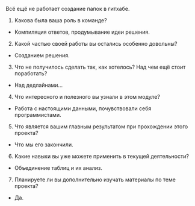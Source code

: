 Всё ещё не работает создание папок в гитхабе.

1. Какова была ваша роль в команде?
- Компиляция ответов, продумывание идеи решения.

2. Какой частью своей работы вы остались особенно довольны?
- Созданием решения.

3. Что не получилось сделать так, как хотелось? Над чем ещё стоит поработать?
- Над дедлайнами...

4. Что интересного и полезного вы узнали в этом модуле?
- Работа с настоящими данными, почувствовали себя программистами.

5. Что является вашим главным результатом при прохождении этого проекта?
- Что мы его закончили.

6. Какие навыки вы уже можете применить в текущей деятельности?
- Объединение таблиц и их анализ.

7. Планируете ли вы дополнительно изучать материалы по теме проекта?
- Да.
